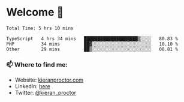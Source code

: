 # Welcome 🦘

<!--START_SECTION:waka-->

```text
Total Time: 5 hrs 10 mins

TypeScript   4 hrs 34 mins   ████████████████████▒░░░░   80.83 %
PHP          34 mins         ██▓░░░░░░░░░░░░░░░░░░░░░░   10.10 %
Other        29 mins         ██▒░░░░░░░░░░░░░░░░░░░░░░   08.81 %
```

<!--END_SECTION:waka-->

### 📫 Where to find me:

-   Website: [kieranproctor.com](https://kieranproctor.com/)
-   LinkedIn: [here](https://www.linkedin.com/in/kieran-proctor-086b5a159/)
-   Twitter: [@kieran_proctor](https://twitter.com/kieran_proctor)
